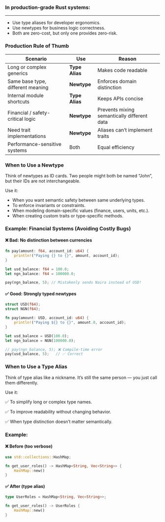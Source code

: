 ### In production-grade Rust systems:
---
- Use type aliases for developer ergonomics.
- Use newtypes for business logic correctness.
- Both are zero-cost, but only one provides zero-risk.

### Production Rule of Thumb

| Scenario                          | Use            | Reason                                      |
| --------------------------------- | -------------- | ------------------------------------------- |
| Long or complex generics          | **Type Alias** | Makes code readable                         |
| Same base type, different meaning | **Newtype**    | Enforces domain distinction                 |
| Internal module shortcuts         | **Type Alias** | Keeps APIs concise                          |
| Financial / safety-critical logic | **Newtype**    | Prevents mixing semantically different data |
| Need trait implementations        | **Newtype**    | Aliases can’t implement traits              |
| Performance-sensitive systems     | Both           | Equal efficiency                            |

### When to Use a Newtype

Think of newtypes as ID cards.
Two people might both be named “John”, but their IDs are not interchangeable.

Use it:

* When you want semantic safety between same underlying types.
* To enforce invariants or constraints.
* When modeling domain-specific values (finance, users, units, etc.).
* When creating custom traits or type-specific methods.

### Example: Financial Systems (Avoiding Costly Bugs)

#### ❌ Bad: No distinction between currencies

```rust
fn pay(amount: f64, account_id: u64) {
    println!("Paying {} to {}", amount, account_id);
}

let usd_balance: f64 = 100.0;
let ngn_balance: f64 = 100000.0;

pay(ngn_balance, 5); // Mistakenly sends Naira instead of USD!
```

#### ✅ Good: Strongly typed newtypes

```rust
struct USD(f64);
struct NGN(f64);

fn pay(amount: USD, account_id: u64) {
    println!("Paying ${} to {}", amount.0, account_id);
}

let usd_balance = USD(100.0);
let ngn_balance = NGN(100000.0);

// pay(ngn_balance, 5); ❌ Compile-time error
pay(usd_balance, 5);   // ✅ Correct
```

### When to Use a Type Alias

Think of type alias like a nickname.
It’s still the same person — you just call them differently.

Use it:

✅ To simplify long or complex type names.

✅ To improve readability without changing behavior.

✅ When type distinction doesn’t matter semantically.

### Example:
#### ❌ Before (too verbose)
```rust
use std::collections::HashMap;

fn get_user_roles() -> HashMap<String, Vec<String>> {
    HashMap::new()
}
```

#### ✅ After (type alias)
```rust
type UserRoles = HashMap<String, Vec<String>>;

fn get_user_roles() -> UserRoles {
    HashMap::new()
}
```